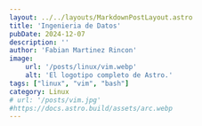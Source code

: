 ```yaml
---
layout: ../../layouts/MarkdownPostLayout.astro
title: 'Ingenieria de Datos'
pubDate: 2024-12-07
description: ''
author: 'Fabian Martinez Rincon'
image:
    url: '/posts/linux/vim.webp'
    alt: 'El logotipo completo de Astro.'
tags: ["linux", "vim", "bash"]
category: Linux
# url: '/posts/vim.jpg'
#https://docs.astro.build/assets/arc.webp
---
```

